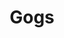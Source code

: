 ---
draft: false
title: Gogs
content:
  id: gogs
  name: Gogs
  website: https://gogs.io/
  short_description: Gogs is a lightweight self-hosted Git server that can be run on just about anything.
---